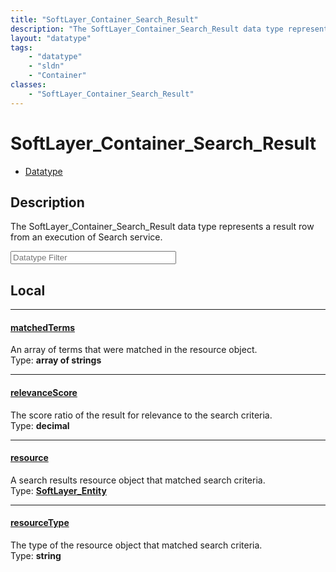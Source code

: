 ```yaml
---
title: "SoftLayer_Container_Search_Result"
description: "The SoftLayer_Container_Search_Result data type represents a result row from an execution of Search service."
layout: "datatype"
tags:
    - "datatype"
    - "sldn"
    - "Container"
classes:
    - "SoftLayer_Container_Search_Result"
---
```


# SoftLayer_Container_Search_Result
<div id='service-datatype'>
    <ul id='sldn-reference-tabs'>
        <li id='datatype'> <a href='/reference/datatypes/SoftLayer_Container_Search_Result' >Datatype</a></li>
    </ul>
</div>

## Description 


The SoftLayer_Container_Search_Result data type represents a result row from an execution of Search service. 





<!-- Filer BEGIN -->
<div class="view-filters">
        <div class="clearfix">
            <div class="search-input-box">
                <input placeholder="Datatype Filter" onkeyup="titleSearch(inputId='prop-input', divId='properties', elementClass='prop-row')" 
                    type="text" id="prop-input" value="" size="30" maxlength="128" class="form-text">
            </div>
        </div>
</div>
<!-- Filer END -->

<div id="properties" class="content">
<div id="localProperties" class="prop-content" >

## Local
<div class="prop-row">

-----
[matchedTerms]: #matchedterms
#### [matchedTerms]
An array of terms that were matched in the resource object.  
<span class="type-label">Type: </span>**array of strings**  



</div>
<div class="prop-row">

-----
[relevanceScore]: #relevancescore
#### [relevanceScore]
The score ratio of the result for relevance to the search criteria.  
<span class="type-label">Type: </span>**decimal**  



</div>
<div class="prop-row">

-----
[resource]: #resource
#### [resource]
A search results resource object that matched search criteria.  
<span class="type-label">Type: </span>**<a href='/reference/datatypes/SoftLayer_Entity'>SoftLayer_Entity </a>**  



</div>
<div class="prop-row">

-----
[resourceType]: #resourcetype
#### [resourceType]
The type of the resource object that matched search criteria.  
<span class="type-label">Type: </span>**string**  



</div>
</div>
<!-- LOCAL PROPERTY END -->

</div>


